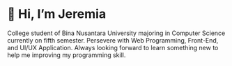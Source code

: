 # 👋 Hi, I’m Jeremia
College student of Bina Nusantara University majoring in Computer Science currently on fifth semester. Persevere with Web Programming, Front-End, and UI/UX Application. Always looking forward to learn something new to help me improving my programming skill.
